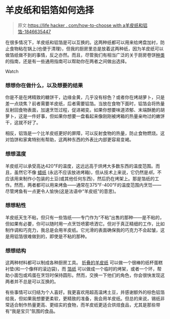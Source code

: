 # 羊皮纸和铝箔如何选择

> 原文:[https://life hacker . com/how-to-choose with a羊皮纸和铝箔-1846635447](https://lifehacker.com/how-to-choose-between-parchment-paper-and-aluminum-foil-1846635447)

在很多情况下，羊皮纸和铝箔是可以互换的。这两种纸都可以用来给烤盘加衬，防止食物粘在锅上(也便于清理)，但我的厨房里总是放着这两种纸，因为羊皮纸可以做箔纸做不到的事情，反之亦然。而且，尽管我们有相当广泛的关于厨房卷饼[种类](https://skillet.lifehacker.com/aluminum-foil-is-more-awesome-than-people-give-it-credi-1729690242?rev=1441839153308) 的指南，还是有一些通用指南可以帮助你在两者之间做出选择。

Watch

### 想想你在做什么，以及想要的结果

你是不是在烤精致的糖饼干，边缘金黄，几乎没有棕色？或者你在烤胡萝卜，只是差一点烧焦？前者需要羊皮纸，后者需要铝箔。当放在食物下面时，铝箔会将热量反射回食物表面，加速烹饪过程，促进褐变。如果你想要味道浓郁、末端酥脆的胡萝卜，这是一件好事，但如果你想要一盘看起来像刚刚被烤箱的热量亲吻过的嫩饼干，这就不好了。

相反，铝箔是一个比羊皮纸更好的屏障，可以反射食物的热量，防止食物燃烧。这对馅饼和家禽特别有帮助，这两种东西的外表比内部更容易变褐。

### 想想温度

羊皮纸可以承受高达420℉的温度，这远远高于烘烤大多数东西的温度范围。而且，虽然它不像 [蜡纸](https://lifehacker.com/whats-the-difference-between-parchment-and-wax-paper-1818731711) (永远不应该放进烤箱)，但从技术上来说，它仍然是*纸*，不应该用来制作小包装的土豆(或其他任何东西)，然后扔在烤架上。那是箔纸的工作。然而，两者都可以用来烤鱼——通常在375℉-400℉的温度范围内烹饪——尽管烤鱼有一点更令人愉快(这是法语中“羊皮纸”的意思)。

### 想想粘性

羊皮纸天生不粘，但只有一些箔纸——专门作为“不粘”出售的那种——是不粘的，但如果有必要，你可以随时用一点烹饪喷雾喷洒它。但对于真正精细的工作，比如制作调和巧克力，我总是会用羊皮纸。它光滑的表面确保我的巧克力不会起皱，这是用铝箔很难做到的，即使是不粘的那种。

### 想想结构

这两种材料都可以制成各种厨房工具。 [折叠的羊皮纸](https://skillet.lifehacker.com/get-excited-about-parchment-paper-one-of-the-most-usef-1738145434) 可以做一个很棒的纸杯蛋糕衬垫(和一个像样的滚边袋)，而 [箔纸](https://skillet.lifehacker.com/aluminum-foil-is-more-awesome-than-people-give-it-credi-1729690242?rev=1441839153308) 可以做成一个临时的烤架，或者一个环，帮助小面包或鸡蛋在烹饪时保持圆形。然而，交换一下他们的角色，你会很快发现这两者并不总是可以互换的。

有些事情可以归结为个人喜好。我更喜欢用超高温烤土豆，并感谢额外的棕色铝箔给我，但如果我想要更柔软，更精致的准备，我会用羊皮纸。但总的来说，锡纸非常适合制作热量更高、更结实的食物，而羊皮纸更适合烘焙食品，尤其是那些带有“我是宝贝”氛围的食品。